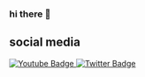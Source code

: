 ### hi there 👋
## social media
<div id="badges">
  <a href="https://www.youtube.com/channel/UCExA6qf8Mljuzvteh3FYr0A">
    <img src="https://img.shields.io/badge/YouTube-red?style=for-the-badge&logo=youtube&logoColor=white" alt="Youtube Badge"/>
  </a>
  <a href="https://twitter.com/agentbl0x">
    <img src="https://img.shields.io/badge/Twitter-blue?style=for-the-badge&logo=twitter&logoColor=white" alt="Twitter Badge"/>
  </a>
</div>

<!--
**boxmaninnit/boxmaninnit** is a ✨ _special_ ✨ repository because its `README.md` (this file) appears on your GitHub profile.

Here are some ideas to get you started:

- 🌱 I’m currently learning JavaScript
- 🤔 I’m looking for help with learning JavaScript
- 📫 How to reach me: discord: compunter ihate#9430
- 😄 Pronouns: male
- ⚡ Fun fact: i dont know how to learn javascript
-->
